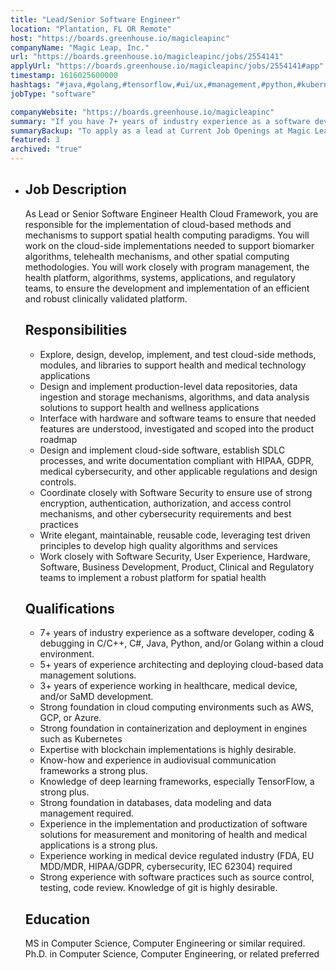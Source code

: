 ```yaml
---
title: "Lead/Senior Software Engineer"
location: "Plantation, FL OR Remote"
host: "https://boards.greenhouse.io/magicleapinc"
companyName: "Magic Leap, Inc."
url: "https://boards.greenhouse.io/magicleapinc/jobs/2554141"
applyUrl: "https://boards.greenhouse.io/magicleapinc/jobs/2554141#app"
timestamp: 1616025600000
hashtags: "#java,#golang,#tensorflow,#ui/ux,#management,#python,#kubernetes,#aws,#azure,#googlecloud"
jobType: "software"

companyWebsite: "https://boards.greenhouse.io/magicleapinc"
summary: "If you have 7+ years of industry experience as a software developer, coding & debugging in C/C++, C#, Java, Python, and/or Golang within a cloud environment, Magic Leap is looking for someone with your knowledge."
summaryBackup: "To apply as a lead at Current Job Openings at Magic Leap, Inc., you preferably need to have some knowledge of: #ui/ux, #management, #python."
featured: 3
archived: "true"
---
```


*   ## Job Description
    
    As Lead or Senior Software Engineer Health Cloud Framework, you are responsible for the implementation of cloud-based methods and mechanisms to support spatial health computing paradigms. You will work on the cloud-side implementations needed to support biomarker algorithms, telehealth mechanisms, and other spatial computing methodologies. You will work closely with program management, the health platform, algorithms, systems, applications, and regulatory teams, to ensure the development and implementation of an efficient and robust clinically validated platform.
    
    ## Responsibilities
    
    *   Explore, design, develop, implement, and test cloud-side methods, modules, and libraries to support health and medical technology applications
    *   Design and implement production-level data repositories, data ingestion and storage mechanisms, algorithms, and data analysis solutions to support health and wellness applications
    *   Interface with hardware and software teams to ensure that needed features are understood, investigated and scoped into the product roadmap
    *   Design and implement cloud-side software, establish SDLC processes, and write documentation compliant with HIPAA, GDPR, medical cybersecurity, and other applicable regulations and design controls. 
    *   Coordinate closely with Software Security to ensure use of strong encryption, authentication, authorization, and access control mechanisms, and other cybersecurity requirements and best practices
    *   Write elegant, maintainable, reusable code, leveraging test driven principles to develop high quality algorithms and services
    *   Work closely with Software Security, User Experience, Hardware, Software, Business Development, Product, Clinical and Regulatory teams to implement a robust platform for spatial health
    
    ## Qualifications
    
    *   7+ years of industry experience as a software developer, coding & debugging in C/C++, C#, Java, Python, and/or Golang within a cloud environment.
    *   5+ years of experience architecting and deploying cloud-based data management solutions.
    *   3+ years of experience working in healthcare, medical device, and/or SaMD development.
    *   Strong foundation in cloud computing environments such as AWS, GCP, or Azure.
    *   Strong foundation in containerization and deployment in engines such as Kubernetes
    *   Expertise with blockchain implementations is highly desirable.
    *   Know-how and experience in audiovisual communication frameworks a strong plus.
    *   Knowledge of deep learning frameworks, especially TensorFlow, a strong plus.
    *   Strong foundation in databases, data modeling and data management required.
    *   Experience in the implementation and productization of software solutions for measurement and monitoring of health and medical applications is a strong plus.
    *   Experience working in medical device regulated industry (FDA, EU MDD/MDR, HIPAA/GDPR, cybersecurity, IEC 62304) required
    *   Strong experience with software practices such as source control, testing, code review. Knowledge of git is highly desirable.
    
    ## Education
    
    MS in Computer Science, Computer Engineering or similar required. Ph.D. in Computer Science, Computer Engineering, or related preferred

